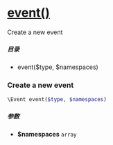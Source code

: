 [event()](http://twinh.github.com/widget/api/event)
===================================================

Create a new event

##### 目录
* event($type, $namespaces)

### Create a new event
```php
\Event event($type, $namespaces)
```

##### 参数
* **$namespaces** `array` 

